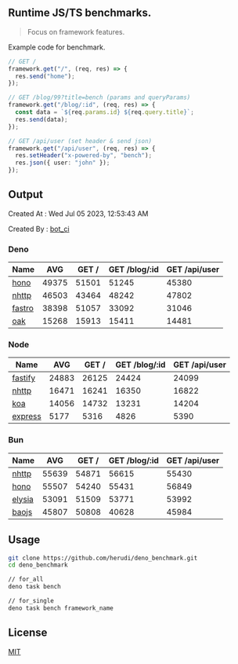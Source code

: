 ## Runtime JS/TS benchmarks.

> Focus on framework features.

Example code for benchmark.
```ts
// GET /
framework.get("/", (req, res) => {
  res.send("home");
});

// GET /blog/99?title=bench (params and queryParams)
framework.get("/blog/:id", (req, res) => {
  const data = `${req.params.id} ${req.query.title}`;
  res.send(data);
});

// GET /api/user (set header & send json)
framework.get("/api/user", (req, res) => {
  res.setHeader("x-powered-by", "bench");
  res.json({ user: "john" });
});
```

## Output
Created At : Wed Jul 05 2023, 12:53:43 AM

Created By : [bot_ci](https://github.com/herudi/deno_benchmarks/commits?author=github-actions%5Bbot%5D)


### Deno
|Name|AVG|GET /|GET /blog/:id|GET /api/user|
|----|----|----|----|----|
|[hono](https://github.com/honojs/hono)|49375|51501|51245|45380|
|[nhttp](https://github.com/nhttp/nhttp)|46503|43464|48242|47802|
|[fastro](https://github.com/fastrodev/fastro)|38398|51057|33092|31046|
|[oak](https://github.com/oakserver/oak)|15268|15913|15411|14481|
  


### Node
|Name|AVG|GET /|GET /blog/:id|GET /api/user|
|----|----|----|----|----|
|[fastify](https://github.com/fastify/fastify)|24883|26125|24424|24099|
|[nhttp](https://github.com/nhttp/nhttp)|16471|16241|16350|16822|
|[koa](https://github.com/koajs/koa)|14056|14732|13231|14204|
|[express](https://github.com/expressjs/express)|5177|5316|4826|5390|
  


### Bun
|Name|AVG|GET /|GET /blog/:id|GET /api/user|
|----|----|----|----|----|
|[nhttp](https://github.com/nhttp/nhttp)|55639|54871|56615|55430|
|[hono](https://github.com/honojs/hono)|55507|54240|55431|56849|
|[elysia](https://github.com/elysiajs/elysia)|53091|51509|53771|53992|
|[baojs](https://github.com/mattreid1/baojs)|45807|50808|40628|45984|
  



## Usage

```bash
git clone https://github.com/herudi/deno_benchmark.git
cd deno_benchmark

// for_all
deno task bench

// for_single
deno task bench framework_name
```

## License

[MIT](LICENSE)

